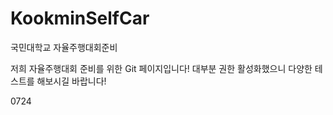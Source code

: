 # KookminSelfCar
국민대학교 자율주행대회준비

저희 자율주행대회 준비를 위한 Git 페이지입니다!
대부분 권한 활성화했으니 다양한 테스트를 해보시길 바랍니다! 

0724
